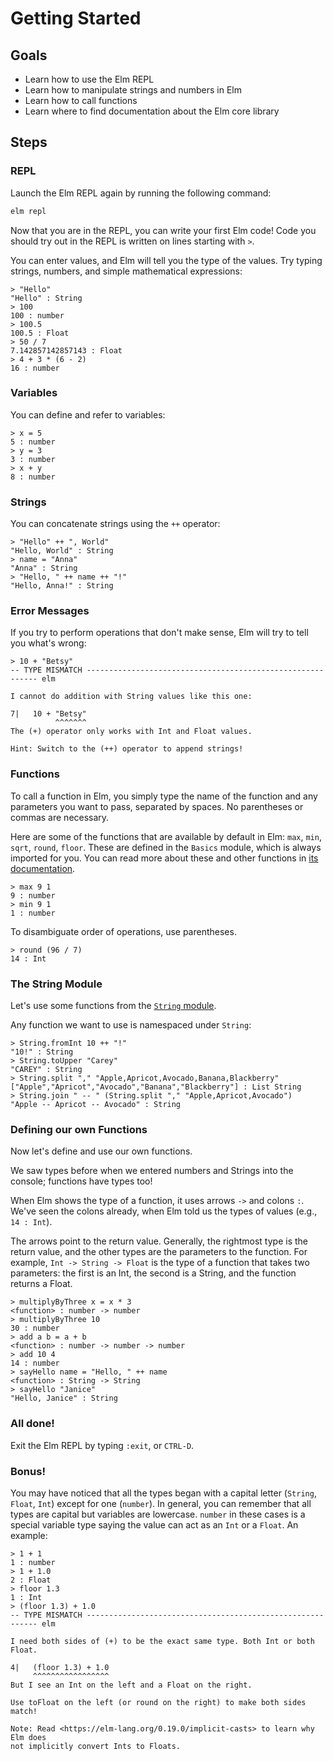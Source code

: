 # Getting Started

## Goals

  - Learn how to use the Elm REPL
  - Learn how to manipulate strings and numbers in Elm
  - Learn how to call functions
  - Learn where to find documentation about the Elm core library

## Steps

### REPL

Launch the Elm REPL again by running the following command:

```sh
elm repl
```

Now that you are in the REPL, you can write your first Elm code! Code you should try out in the REPL is written on lines starting with `>`.

You can enter values, and Elm will tell you the type of the values.  Try typing
strings, numbers, and simple mathematical expressions:

```
> "Hello"
"Hello" : String
> 100
100 : number
> 100.5
100.5 : Float
> 50 / 7
7.142857142857143 : Float
> 4 + 3 * (6 - 2)
16 : number
```

### Variables

You can define and refer to variables:

```
> x = 5
5 : number
> y = 3
3 : number
> x + y
8 : number
```

### Strings

You can concatenate strings using the `++` operator:


```
> "Hello" ++ ", World"
"Hello, World" : String
> name = "Anna"
"Anna" : String
> "Hello, " ++ name ++ "!"
"Hello, Anna!" : String
```

### Error Messages

If you try to perform operations that don't make sense, Elm will try to tell you
what's wrong:

```
> 10 + "Betsy"
-- TYPE MISMATCH ----------------------------------------------------------- elm

I cannot do addition with String values like this one:

7|   10 + "Betsy"
          ^^^^^^^
The (+) operator only works with Int and Float values.

Hint: Switch to the (++) operator to append strings!
```

### Functions

To call a function in Elm, you simply type the name of the function and any parameters you want to pass, separated by spaces.  No parentheses or commas are necessary.

Here are some of the functions that are available by default in Elm: `max`, `min`, `sqrt`, `round`, `floor`.  These are defined in the `Basics` module, which is always imported for you. You can read more about these and other functions in [its documentation](http://package.elm-lang.org/packages/elm-lang/core/latest/Basics).

```
> max 9 1
9 : number
> min 9 1
1 : number
```

To disambiguate order of operations, use parentheses.

```
> round (96 / 7)
14 : Int
```

### The String Module

Let's use some functions from the [`String` module](http://package.elm-lang.org/packages/elm-lang/core/latest/String).

Any function we want to use is namespaced under `String`:

```
> String.fromInt 10 ++ "!"
"10!" : String
> String.toUpper "Carey"
"CAREY" : String
> String.split "," "Apple,Apricot,Avocado,Banana,Blackberry"
["Apple","Apricot","Avocado","Banana","Blackberry"] : List String
> String.join " -- " (String.split "," "Apple,Apricot,Avocado")
"Apple -- Apricot -- Avocado" : String
```

### Defining our own Functions

Now let's define and use our own functions.

We saw types before when we entered numbers and Strings into the console; functions have types too!

When Elm shows the type of a function, it uses arrows `->` and colons `:`. We've seen the colons already, when Elm told us the types of values (e.g., `14 : Int`).

The arrows point to the return value.  Generally, the rightmost type is the return value, and the other types are the parameters to the function.  For example, `Int -> String -> Float` is the type of a function that takes two parameters: the first is an Int, the second is a String, and the function returns a Float.

```
> multiplyByThree x = x * 3
<function> : number -> number
> multiplyByThree 10
30 : number
> add a b = a + b
<function> : number -> number -> number
> add 10 4
14 : number
> sayHello name = "Hello, " ++ name
<function> : String -> String
> sayHello "Janice"
"Hello, Janice" : String
```

### All done!

Exit the Elm REPL by typing `:exit`, or `CTRL-D`.


### **Bonus!**

You may have noticed that all the types began with a capital letter (`String`, `Float`, `Int`) except for one (`number`). In general, you can remember that all types are capital but variables are lowercase. `number` in these cases is a special variable type saying the value can act as an `Int` or a `Float`. An example:

```
> 1 + 1
1 : number
> 1 + 1.0
2 : Float
> floor 1.3
1 : Int
> (floor 1.3) + 1.0
-- TYPE MISMATCH ----------------------------------------------------------- elm

I need both sides of (+) to be the exact same type. Both Int or both Float.

4|   (floor 1.3) + 1.0
     ^^^^^^^^^^^^^^^^^
But I see an Int on the left and a Float on the right.

Use toFloat on the left (or round on the right) to make both sides match!

Note: Read <https://elm-lang.org/0.19.0/implicit-casts> to learn why Elm does
not implicitly convert Ints to Floats.
```
